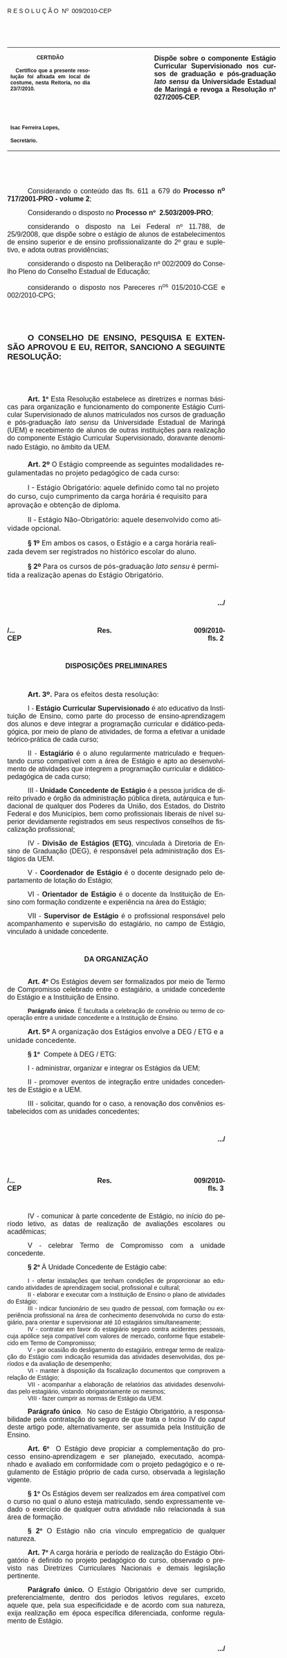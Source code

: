 <body lang=PT-BR link=blue vlink=purple style='tab-interval:35.4pt'>

<div class=Section1>

<p class=MsoTitle><span style='font-family:Arial;mso-bidi-font-family:"Times New Roman";
mso-no-proof:yes'><o:p>&nbsp;</o:p></span></p>

<p class=MsoTitle><span style='font-family:Arial;mso-bidi-font-family:"Times New Roman";
mso-no-proof:yes'>R E S O L U Ç Ã O<span style='mso-spacerun:yes'> 
</span>Nº<span style='mso-spacerun:yes'>  </span>009/2010-CEP<o:p></o:p></span></p>

<p class=BodyText21><span style='mso-bidi-font-size:12.0pt;font-family:Arial;
mso-bidi-font-family:"Times New Roman";mso-no-proof:yes'><o:p>&nbsp;</o:p></span></p>

<p class=BodyText21><span style='mso-bidi-font-size:12.0pt;font-family:Arial;
mso-bidi-font-family:"Times New Roman";mso-no-proof:yes'><o:p>&nbsp;</o:p></span></p>

<table class=MsoNormalTable border=0 cellspacing=0 cellpadding=0 width=631
 style='width:473.2pt;border-collapse:collapse;mso-padding-alt:0cm 5.4pt 0cm 5.4pt'>
 <tr style='mso-yfti-irow:0;mso-yfti-firstrow:yes;mso-yfti-lastrow:yes'>
  <td width=196 valign=top style='width:147.15pt;padding:0cm 5.4pt 0cm 5.4pt'>
  <p class=MsoNormal align=center style='text-align:center'><b
  style='mso-bidi-font-weight:normal'><span style='font-size:9.0pt;mso-bidi-font-size:
  10.0pt;font-family:Arial;mso-bidi-font-family:"Times New Roman";mso-no-proof:
  yes'>CERTIDÃO<o:p></o:p></span></b></p>
  <p class=MsoNormal style='text-align:justify'><b style='mso-bidi-font-weight:
  normal'><span style='font-size:9.0pt;mso-bidi-font-size:10.0pt;font-family:
  Arial;mso-bidi-font-family:"Times New Roman";mso-no-proof:yes'><span
  style='mso-spacerun:yes'>   </span>Certifico que a presente resolução foi
  afixada em local de costume, nesta Reitoria, no dia 23/7/2010.<o:p></o:p></span></b></p>
  <p class=MsoNormal><b style='mso-bidi-font-weight:normal'><span
  style='font-size:9.0pt;mso-bidi-font-size:10.0pt;font-family:Arial;
  mso-bidi-font-family:"Times New Roman";mso-no-proof:yes'><o:p>&nbsp;</o:p></span></b></p>
  <p class=MsoNormal><b style='mso-bidi-font-weight:normal'><span
  style='font-size:9.0pt;mso-bidi-font-size:10.0pt;font-family:Arial;
  mso-bidi-font-family:"Times New Roman";mso-no-proof:yes'><o:p>&nbsp;</o:p></span></b></p>
  <p class=MsoNormal><b style='mso-bidi-font-weight:normal'><span
  style='font-size:9.0pt;mso-bidi-font-size:10.0pt;font-family:Arial;
  mso-bidi-font-family:"Times New Roman";mso-no-proof:yes'>Isac Ferreira Lopes,<o:p></o:p></span></b></p>
  <p class=MsoNormal><b style='mso-bidi-font-weight:normal'><span
  style='font-size:9.0pt;mso-bidi-font-size:10.0pt;font-family:Arial;
  mso-bidi-font-family:"Times New Roman";mso-no-proof:yes'>Secretário.<o:p></o:p></span></b></p>
  </td>
  <td width=131 valign=top style='width:98.25pt;padding:0cm 5.4pt 0cm 5.4pt'>
  <p class=MsoNormal style='margin-right:-5.4pt'><b style='mso-bidi-font-weight:
  normal'><span style='font-size:11.0pt;mso-bidi-font-size:10.0pt;font-family:
  Arial;mso-bidi-font-family:"Times New Roman";mso-no-proof:yes'><o:p>&nbsp;</o:p></span></b></p>
  </td>
  <td width=304 valign=top style='width:227.8pt;padding:0cm 5.4pt 0cm 5.4pt'>
  <p class=MsoNormal style='margin-right:1.7pt;text-align:justify'><b
  style='mso-bidi-font-weight:normal'><span style='font-size:12.0pt;font-family:
  Arial;letter-spacing:-.1pt;mso-no-proof:yes'>Dispõe sobre o componente Estágio
  Curricular Supervisionado nos cursos de graduação e pós-graduação <i
  style='mso-bidi-font-style:normal'>lato sensu</i> da Universidade Estadual de
  Maringá e revoga a Resolução nº 027/2005-CEP.</span></b><b style='mso-bidi-font-weight:
  normal'><span style='font-size:12.0pt;font-family:Arial;mso-bidi-font-family:
  "Times New Roman";mso-no-proof:yes'><o:p></o:p></span></b></p>
  </td>
 </tr>
</table>

<p class=MsoNormal style='margin-bottom:4.0pt;text-align:justify;text-indent:
35.45pt;mso-layout-grid-align:none;text-autospace:none'><span style='font-size:
12.0pt;font-family:Arial;mso-no-proof:yes'><o:p>&nbsp;</o:p></span></p>

<p class=MsoNormal style='margin-bottom:4.0pt;text-align:justify;text-indent:
35.45pt;mso-layout-grid-align:none;text-autospace:none'><span style='font-size:
12.0pt;font-family:Arial;mso-no-proof:yes'><o:p>&nbsp;</o:p></span></p>

<p class=MsoNormal style='margin-bottom:4.0pt;text-align:justify;text-indent:
35.45pt;mso-layout-grid-align:none;text-autospace:none'><span style='font-size:
12.0pt;font-family:Arial;mso-no-proof:yes'>Considerando o conteúdo das fls. <st1:metricconverter
ProductID="611 a" w:st="on">611 a</st1:metricconverter> 679 do <b
style='mso-bidi-font-weight:normal'>Processo n<sup>o</sup> 717/2001-PRO -
volume 2</b>;<o:p></o:p></span></p>

<p class=MsoNormal style='margin-bottom:4.0pt;text-align:justify;text-indent:
35.45pt;mso-layout-grid-align:none;text-autospace:none'><span style='font-size:
12.0pt;font-family:Arial;mso-no-proof:yes'>Considerando o disposto no<b
style='mso-bidi-font-weight:normal'> Processo nº</b> <b style='mso-bidi-font-weight:
normal'><span style='mso-spacerun:yes'> </span>2.503/2009-PRO</b>;<o:p></o:p></span></p>

<p class=MsoNormal style='margin-bottom:4.0pt;text-align:justify;text-indent:
35.45pt'><span style='font-size:12.0pt;font-family:Arial;mso-no-proof:yes'>considerando
o disposto na Lei Federal nº 11.788, de 25/9/2008, que d<span style='layout-grid-mode:
line'>ispõe sobre o estágio de alunos de estabelecimentos de ensino superior e
de ensino profissionalizante do 2º grau e supletivo, e adota outras
providências;<o:p></o:p></span></span></p>

<p class=MsoNormal style='margin-bottom:4.0pt;text-align:justify;text-indent:
35.45pt;mso-layout-grid-align:none;text-autospace:none'><span style='font-size:
12.0pt;font-family:Arial;layout-grid-mode:line;mso-no-proof:yes'>considerando o
disposto na Deliberação nº 002/2009 do Conselho Pleno do Conselho Estadual de
Educação;</span><span style='font-size:12.0pt;font-family:Arial;mso-no-proof:
yes'><o:p></o:p></span></p>

<p class=MsoNormal style='margin-bottom:4.0pt;text-align:justify;text-indent:
35.45pt;mso-layout-grid-align:none;text-autospace:none'><span style='font-size:
12.0pt;font-family:Arial;mso-no-proof:yes'>considerando o disposto nos Pareceres
n<sup>os</sup> 015/2010-CGE e 002/2010-CPG;<o:p></o:p></span></p>

<p class=MsoNormal style='text-align:justify;text-indent:35.45pt;mso-layout-grid-align:
none;text-autospace:none'><span style='font-size:12.0pt;font-family:Arial;
mso-no-proof:yes'><o:p>&nbsp;</o:p></span></p>

<p class=MsoNormal style='text-align:justify;text-indent:35.45pt'><span
style='font-size:12.0pt;font-family:Arial;mso-no-proof:yes'><o:p>&nbsp;</o:p></span></p>

<p class=MsoNormal style='text-align:justify;text-indent:35.45pt'><b
style='mso-bidi-font-weight:normal'><span style='font-size:14.0pt;font-family:
Arial;mso-no-proof:yes'>O CONSELHO DE ENSINO, PESQUISA E EXTENSÃO APROVOU E EU,
REITOR, SANCIONO A SEGUINTE RESOLUÇÃO:<o:p></o:p></span></b></p>

<p class=MsoNormal style='text-align:justify;text-indent:35.45pt'><span
style='font-size:12.0pt;font-family:Arial;mso-no-proof:yes'><o:p>&nbsp;</o:p></span></p>

<p class=MsoNormal style='text-align:justify;text-indent:35.45pt'><span
style='font-size:12.0pt;font-family:Arial;mso-no-proof:yes'><o:p>&nbsp;</o:p></span></p>

<p class=MsoNormal style='margin-bottom:6.0pt;text-align:justify;text-indent:
35.45pt'><b><span style='font-size:12.0pt;font-family:Arial;mso-no-proof:yes'>Art.
1º</span></b><span style='font-size:12.0pt;font-family:Arial;mso-no-proof:yes'>
Esta Resolução estabelece as diretrizes e normas básicas para organização e
funcionamento do componente Estágio Curricular Supervisionado de alunos
matriculados nos cursos de graduação e pós-graduação <i style='mso-bidi-font-style:
normal'>lato sensu</i> da Universidade Estadual de Maringá (UEM) e recebimento
de alunos de outras instituições para realização do componente Estágio Curricular
Supervisionado, doravante denominado Estágio, no âmbito da UEM.<b
style='mso-bidi-font-weight:normal'><o:p></o:p></b></span></p>

<p class=MsoBodyText style='text-indent:35.45pt'><b><span style='font-size:
12.0pt;mso-no-proof:yes'>Art. 2º</span></b><span style='font-size:12.0pt;
mso-no-proof:yes'> O Estágio compreende as seguintes modalidades regulamentadas
no projeto pedagógico de cada curso:<o:p></o:p></span></p>

<p class=MsoBodyText style='text-indent:35.45pt'><span style='font-size:12.0pt;
mso-no-proof:yes'>I - Estágio Obrigatório: aquele definido como tal no projeto
do curso, cujo cumprimento da carga horária é requisito para aprovação e
obtenção de diploma.<o:p></o:p></span></p>

<p class=MsoBodyText style='text-indent:35.45pt'><span style='font-size:12.0pt;
mso-no-proof:yes'>II -<b style='mso-bidi-font-weight:normal'> </b>Estágio
Não-Obrigatório: aquele desenvolvido como atividade opcional.<o:p></o:p></span></p>

<p class=MsoBodyText style='text-indent:35.45pt'><b style='mso-bidi-font-weight:
normal'><span style='font-size:12.0pt;mso-no-proof:yes'>§ 1º</span></b><span
style='font-size:12.0pt;mso-no-proof:yes'> Em ambos os casos, o Estágio e a
carga horária realizada devem ser registrados no histórico escolar do aluno.<o:p></o:p></span></p>

<p class=MsoBodyText style='text-indent:35.45pt'><b style='mso-bidi-font-weight:
normal'><span style='font-size:12.0pt;mso-no-proof:yes'>§ 2º</span></b><span
style='font-size:12.0pt;mso-no-proof:yes'> Para os cursos de pós-graduação <i
style='mso-bidi-font-style:normal'>lato sensu</i> é permitida a realização
apenas do Estágio Obrigatório.<o:p></o:p></span></p>

<p class=MsoNormal align=right style='margin-bottom:3.0pt;text-align:right;
text-indent:35.45pt'><b style='mso-bidi-font-weight:normal'><span
style='font-size:12.0pt;font-family:Arial;mso-no-proof:yes'><o:p>&nbsp;</o:p></span></b></p>

<p class=MsoNormal align=right style='margin-bottom:3.0pt;text-align:right;
text-indent:35.45pt'><b style='mso-bidi-font-weight:normal'><span
style='font-size:12.0pt;font-family:Arial;mso-no-proof:yes'>.../<o:p></o:p></span></b></p>

<p class=MsoNormal align=right style='margin-bottom:3.0pt;text-align:right;
text-indent:35.45pt'><b style='mso-bidi-font-weight:normal'><span
style='font-size:12.0pt;font-family:Arial;mso-no-proof:yes'><o:p>&nbsp;</o:p></span></b></p>

<p class=MsoNormal style='margin-bottom:3.0pt;text-align:justify'><b
style='mso-bidi-font-weight:normal'><span style='font-size:12.0pt;font-family:
Arial;mso-no-proof:yes'>/... Res. 009/2010-CEP<span style='mso-tab-count:8'>                                                                                        </span><span
style='mso-spacerun:yes'>         </span>fls. 2<o:p></o:p></span></b></p>

<p class=MsoNormal align=right style='margin-bottom:3.0pt;text-align:right;
text-indent:35.45pt'><b style='mso-bidi-font-weight:normal'><span
style='font-size:12.0pt;font-family:Arial;mso-no-proof:yes'><o:p>&nbsp;</o:p></span></b></p>

<p class=MsoNormal align=center style='margin-bottom:3.0pt;text-align:center'><b
style='mso-bidi-font-weight:normal'><span style='font-size:12.0pt;font-family:
Arial;mso-no-proof:yes'>DISPOSIÇÕES PRELIMINARES<o:p></o:p></span></b></p>

<p class=MsoNormal align=center style='margin-bottom:3.0pt;text-align:center;
text-indent:35.45pt'><b style='mso-bidi-font-weight:normal'><span
style='font-size:12.0pt;font-family:Arial;mso-no-proof:yes'><o:p>&nbsp;</o:p></span></b></p>

<p class=MsoBodyText style='margin-bottom:3.0pt;text-indent:35.45pt'><b
style='mso-bidi-font-weight:normal'><span style='font-size:12.0pt;mso-no-proof:
yes'>Art. 3º.</span></b><span style='font-size:12.0pt;mso-no-proof:yes'> Para
os efeitos desta resolução:<o:p></o:p></span></p>

<p class=MsoNormal style='text-align:justify;text-indent:35.45pt'><span
style='font-size:12.0pt;font-family:Arial;mso-no-proof:yes'>I<b
style='mso-bidi-font-weight:normal'> </b>-<b style='mso-bidi-font-weight:normal'>
<span style='mso-bidi-font-weight:bold'>Estágio Curricular Supervisionado</span>
</b>é ato educativo da Instituição de Ensino, como parte do processo de
ensino-aprendizagem dos alunos e deve integrar a programação curricular e didático-pedagógica,
por meio de plano de atividades, de forma a efetivar a unidade teórico-prática
de cada curso;<b style='mso-bidi-font-weight:normal'><o:p></o:p></b></span></p>

<p class=MsoNormal style='text-align:justify;text-indent:35.45pt'><span
style='font-size:12.0pt;font-family:Arial;mso-bidi-font-weight:bold;mso-no-proof:
yes'>II - <b>Estagiário</b> é </span><span style='font-size:12.0pt;font-family:
Arial;mso-no-proof:yes'>o aluno regularmente matriculado e frequentando curso
compatível com a área de Estágio e apto ao desenvolvimento de atividades que
integrem a programação curricular e didático-pedagógica de cada curso;<b
style='mso-bidi-font-weight:normal'><o:p></o:p></b></span></p>

<p class=MsoNormal style='text-align:justify;text-indent:35.45pt'><span
style='font-size:12.0pt;font-family:Arial;mso-no-proof:yes'>III - <b
style='mso-bidi-font-weight:normal'>Unidade Concedente</b> <b>de Estágio </b>é
a pessoa jurídica de direito privado e órgão da administração pública direta,
autárquica e fundacional de qualquer dos Poderes da União, dos Estados, do
Distrito Federal e dos Municípios, bem como profissionais liberais de nível
superior devidamente registrados em seus respectivos conselhos de fiscalização
profissional;<o:p></o:p></span></p>

<p class=MsoNormal style='text-align:justify;text-indent:35.45pt'><span
style='font-size:12.0pt;font-family:Arial;mso-bidi-font-weight:bold;mso-no-proof:
yes'>IV - <b>Divisão de </b></span><b style='mso-bidi-font-weight:normal'><span
style='font-size:12.0pt;font-family:Arial;mso-no-proof:yes'>Estágios (ETG)</span></b><span
style='font-size:12.0pt;font-family:Arial;mso-no-proof:yes'>,<b
style='mso-bidi-font-weight:normal'> </b>vinculada à<b style='mso-bidi-font-weight:
normal'> </b>Diretoria de Ensino de Graduação (DEG), é responsável pela
administração dos Estágios da UEM. <o:p></o:p></span></p>

<p class=MsoNormal style='text-align:justify;text-indent:35.45pt'><span
style='font-size:12.0pt;font-family:Arial;mso-no-proof:yes'>V - <b
style='mso-bidi-font-weight:normal'>Coordenador de Estágio</b> é o docente
designado pelo departamento de lotação do Estágio;<o:p></o:p></span></p>

<p class=MsoNormal style='text-align:justify;text-indent:35.45pt'><span
style='font-size:12.0pt;font-family:Arial;mso-no-proof:yes'>VI - <b
style='mso-bidi-font-weight:normal'>Orientador de Estágio</b> é o docente da Instituição
de Ensino com formação condizente e experiência na área do Estágio; <o:p></o:p></span></p>

<p class=MsoNormal style='text-align:justify;text-indent:35.45pt;tab-stops:
list 36.0pt'><span style='font-size:12.0pt;font-family:Arial;mso-bidi-font-weight:
bold;mso-no-proof:yes'>VII - </span><b style='mso-bidi-font-weight:normal'><span
style='font-size:12.0pt;font-family:Arial;mso-no-proof:yes'>Supervisor de
Estágio</span></b><span style='font-size:12.0pt;font-family:Arial;mso-no-proof:
yes'> é o profissional responsável pelo acompanhamento e supervisão do
estagiário, no campo de Estágio, vinculado à unidade concedente.<o:p></o:p></span></p>

<p class=MsoNormal style='margin-bottom:3.0pt;text-align:justify;text-indent:
35.45pt'><span style='font-size:12.0pt;font-family:Arial;mso-no-proof:yes'><o:p>&nbsp;</o:p></span></p>

<p class=MsoNormal align=center style='margin-bottom:3.0pt;text-align:center'><b
style='mso-bidi-font-weight:normal'><span style='font-size:12.0pt;font-family:
Arial;mso-no-proof:yes'>DA ORGANIZAÇÃO<o:p></o:p></span></b></p>

<p class=texto1 style='margin-top:0cm;margin-right:0cm;margin-bottom:3.0pt;
margin-left:0cm;text-align:justify;text-indent:35.45pt'><span style='font-family:
Arial;mso-no-proof:yes'>&nbsp;<o:p></o:p></span></p>

<p class=MsoNormal style='text-align:justify;text-indent:35.45pt'><b
style='mso-bidi-font-weight:normal'><span style='font-size:12.0pt;font-family:
Arial;mso-no-proof:yes'>Art. 4º</span></b><span style='font-size:12.0pt;
font-family:Arial;mso-no-proof:yes'> Os Estágios devem ser formalizados por meio
de Termo de Compromisso celebrado entre o estagiário, a unidade concedente do Estágio
e a Instituição de Ensino.<o:p></o:p></span></p>

<p class=texto1 style='margin-top:0cm;margin-right:0cm;margin-bottom:6.0pt;
margin-left:0cm;text-align:justify;text-indent:35.45pt'><b style='mso-bidi-font-weight:
normal'><span style='font-family:Arial;mso-no-proof:yes'>Parágrafo único</span></b><span
style='font-family:Arial;mso-no-proof:yes'>. É facultada a celebração de
convênio ou termo de cooperação entre a unidade concedente e a Instituição de
Ensino.<o:p></o:p></span></p>

<p class=MsoBodyText style='text-indent:35.45pt'><b><span style='font-size:
12.0pt;mso-no-proof:yes'>Art. 5º</span></b><span style='font-size:12.0pt;
mso-no-proof:yes'> A organização dos Estágios envolve a DEG / ETG e a unidade
concedente.<o:p></o:p></span></p>

<p class=MsoNormal style='text-align:justify;text-indent:35.45pt'><b><span
style='font-size:12.0pt;font-family:Arial;mso-no-proof:yes'>§ 1º</span></b><span
style='font-size:12.0pt;font-family:Arial;mso-no-proof:yes'><span
style='mso-spacerun:yes'>  </span>Compete à DEG / ETG:<o:p></o:p></span></p>

<p class=MsoNormal style='text-align:justify;text-indent:35.45pt'><span
style='font-size:12.0pt;font-family:Arial;mso-no-proof:yes'>I - administrar,
organizar e integrar os Estágios da UEM;<o:p></o:p></span></p>

<p class=MsoNormal style='text-align:justify;text-indent:35.45pt'><span
style='font-size:12.0pt;font-family:Arial;mso-no-proof:yes'>II - promover
eventos de integração entre unidades concedentes de Estágio e a UEM.<o:p></o:p></span></p>

<p class=MsoNormal style='text-align:justify;text-indent:35.45pt'><span
style='font-size:12.0pt;font-family:Arial;mso-no-proof:yes'>III - solicitar,
quando for o caso, a renovação dos convênios estabelecidos com as unidades
concedentes;<o:p></o:p></span></p>

<p class=MsoNormal align=right style='margin-bottom:3.0pt;text-align:right;
text-indent:35.45pt'><b style='mso-bidi-font-weight:normal'><span
style='font-size:12.0pt;font-family:Arial;mso-no-proof:yes'><o:p>&nbsp;</o:p></span></b></p>

<p class=MsoNormal align=right style='margin-bottom:3.0pt;text-align:right;
text-indent:35.45pt'><b style='mso-bidi-font-weight:normal'><span
style='font-size:12.0pt;font-family:Arial;mso-no-proof:yes'>.../<o:p></o:p></span></b></p>

<p class=MsoNormal align=right style='margin-bottom:3.0pt;text-align:right;
text-indent:35.45pt'><b style='mso-bidi-font-weight:normal'><span
style='font-size:12.0pt;font-family:Arial;mso-no-proof:yes'><o:p>&nbsp;</o:p></span></b></p>

<p class=MsoNormal align=right style='margin-bottom:3.0pt;text-align:right;
text-indent:35.45pt'><b style='mso-bidi-font-weight:normal'><span
style='font-size:12.0pt;font-family:Arial;mso-no-proof:yes'><o:p>&nbsp;</o:p></span></b></p>

<p class=MsoNormal style='margin-bottom:3.0pt;text-align:justify'><b
style='mso-bidi-font-weight:normal'><span style='font-size:12.0pt;font-family:
Arial;mso-no-proof:yes'>/... Res. 009/2010-CEP<span style='mso-tab-count:8'>                                                                                        </span><span
style='mso-spacerun:yes'>         </span>fls. 3<o:p></o:p></span></b></p>

<p class=MsoNormal align=right style='margin-bottom:3.0pt;text-align:right;
text-indent:35.45pt'><b style='mso-bidi-font-weight:normal'><span
style='font-size:12.0pt;font-family:Arial;mso-no-proof:yes'><o:p>&nbsp;</o:p></span></b></p>

<p class=MsoNormal style='text-align:justify;text-indent:35.45pt'><span
style='font-size:12.0pt;font-family:Arial;mso-no-proof:yes'>IV - comunicar à
parte concedente de Estágio, no início do período letivo, as datas de
realização de avaliações escolares ou acadêmicas;<o:p></o:p></span></p>

<p class=MsoNormal style='text-align:justify;text-indent:35.45pt'><span
style='font-size:12.0pt;font-family:Arial;mso-no-proof:yes'>V - celebrar Termo
de Compromisso com a unidade concedente.<o:p></o:p></span></p>

<p class=MsoNormal style='text-align:justify;text-indent:35.45pt'><b><span
style='font-size:12.0pt;font-family:Arial;mso-no-proof:yes'>§ 2º</span></b><span
style='font-size:12.0pt;font-family:Arial;mso-no-proof:yes'> À Unidade Concedente
de Estágio cabe:<o:p></o:p></span></p>

<p class=texto1 style='margin:0cm;margin-bottom:.0001pt;text-align:justify;
text-indent:35.45pt'><span style='font-family:Arial;mso-no-proof:yes'>I -
ofertar instalações que tenham condições de proporcionar ao educando atividades
de aprendizagem social, profissional e cultural;<o:p></o:p></span></p>

<p class=texto1 style='margin:0cm;margin-bottom:.0001pt;text-align:justify;
text-indent:35.45pt'><span style='font-family:Arial;mso-no-proof:yes'>II - elaborar
e executar com a Instituição de Ensino o plano de atividades do Estágio;<o:p></o:p></span></p>

<p class=texto1 style='margin:0cm;margin-bottom:.0001pt;text-align:justify;
text-indent:35.45pt'><span style='font-family:Arial;mso-no-proof:yes'>III -
indicar funcionário de seu quadro de pessoal, com formação ou experiência
profissional na área de conhecimento desenvolvida no curso do estagiário, para
orientar e supervisionar até 10 estagiários simultaneamente;<o:p></o:p></span></p>

<p class=texto1 style='margin:0cm;margin-bottom:.0001pt;text-align:justify;
text-indent:35.45pt'><span style='font-family:Arial;mso-no-proof:yes'>IV -
contratar em favor do estagiário seguro contra acidentes pessoais, cuja apólice
seja compatível com valores de mercado, conforme fique estabelecido em Termo de
Compromisso;<o:p></o:p></span></p>

<p class=texto1 style='margin:0cm;margin-bottom:.0001pt;text-align:justify;
text-indent:35.45pt'><span style='font-family:Arial;mso-no-proof:yes'>V - por
ocasião do desligamento do estagiário, entregar termo de realização do Estágio
com indicação resumida das atividades desenvolvidas, dos períodos e da
avaliação de desempenho;<o:p></o:p></span></p>

<p class=texto1 style='margin:0cm;margin-bottom:.0001pt;text-align:justify;
text-indent:35.45pt'><span style='font-family:Arial;mso-no-proof:yes'>VI -
manter à disposição da fiscalização documentos que comprovem a relação de Estágio;<o:p></o:p></span></p>

<p class=texto1 style='margin:0cm;margin-bottom:.0001pt;text-align:justify;
text-indent:35.45pt'><span style='font-family:Arial;mso-no-proof:yes'>VII -
acompanhar a elaboração de relatórios das atividades desenvolvidas pelo
estagiário, vistando obrigatoriamente os mesmos;<o:p></o:p></span></p>

<p class=texto1 style='margin:0cm;margin-bottom:.0001pt;text-align:justify;
text-indent:35.45pt'><span style='font-family:Arial;mso-no-proof:yes'>VIII -
fazer cumprir as normas de Estágio da UEM.<o:p></o:p></span></p>

<p class=MsoNormal style='margin-bottom:6.0pt;text-align:justify;text-indent:
35.45pt'><b style='mso-bidi-font-weight:normal'><span style='font-size:12.0pt;
font-family:Arial;mso-no-proof:yes'>Parágrafo único</span></b><i><span
style='font-size:12.0pt;font-family:Arial;mso-no-proof:yes'>.</span></i><span
style='font-size:12.0pt;font-family:Arial;mso-no-proof:yes'>&nbsp; No caso de Estágio
Obrigatório, a responsabilidade pela contratação do seguro de que trata o Inciso
IV do <i style='mso-bidi-font-style:normal'>caput<span style='mso-bidi-font-style:
italic'> </span></i>deste artigo pode, alternativamente, ser assumida pela Instituição
de Ensino.<o:p></o:p></span></p>

<p class=MsoNormal style='text-align:justify;text-indent:35.45pt'><b><span
style='font-size:12.0pt;font-family:Arial;mso-no-proof:yes'>Art. 6º</span></b><span
style='font-size:12.0pt;font-family:Arial;mso-no-proof:yes'>&nbsp;&nbsp;O Estágio
deve propiciar a complementação do processo ensino-aprendizagem e ser
planejado, executado, acompanhado e avaliado em conformidade com o projeto
pedagógico e o regulamento de Estágio próprio de cada curso, observada a
legislação vigente.<o:p></o:p></span></p>

<p class=MsoNormal style='text-align:justify;text-indent:35.45pt'><b><span
style='font-size:12.0pt;font-family:Arial;mso-no-proof:yes'>§ 1º</span></b><span
style='font-size:12.0pt;font-family:Arial;mso-no-proof:yes'> Os Estágios devem
ser realizados em área compatível com o curso no qual o aluno esteja
matriculado, sendo expressamente vedado o exercício de qualquer outra atividade
não relacionada à sua área de formação.<o:p></o:p></span></p>

<p class=MsoNormal style='margin-bottom:6.0pt;text-align:justify;text-indent:
35.45pt'><b><span style='font-size:12.0pt;font-family:Arial;mso-no-proof:yes'>§
2º</span></b><span style='font-size:12.0pt;font-family:Arial;mso-no-proof:yes'>
O Estágio não cria vínculo empregatício de qualquer natureza.<b
style='mso-bidi-font-weight:normal'><span style='text-transform:uppercase'><o:p></o:p></span></b></span></p>

<p class=MsoNormal style='text-align:justify;text-indent:35.45pt'><b><span
style='font-size:12.0pt;font-family:Arial;mso-no-proof:yes'>Art. 7º</span></b><span
style='font-size:12.0pt;font-family:Arial;mso-no-proof:yes'> A carga horária e
período de realização do Estágio Obrigatório é definido no projeto pedagógico
do curso, observado o previsto nas Diretrizes Curriculares Nacionais e demais
legislação pertinente. <o:p></o:p></span></p>

<p class=MsoNormal style='margin-bottom:3.0pt;text-align:justify;text-indent:
35.45pt'><b style='mso-bidi-font-weight:normal'><span style='font-size:12.0pt;
font-family:Arial;mso-no-proof:yes'>Parágrafo único.</span></b><span
style='font-size:12.0pt;font-family:Arial;mso-no-proof:yes'> O Estágio
Obrigatório deve ser cumprido, preferencialmente, dentro dos períodos letivos
regulares, exceto aquele que, pela sua especificidade e de acordo com sua
natureza, exija realização em época específica diferenciada, conforme
regulamento de Estágio.<o:p></o:p></span></p>

<p class=MsoNormal align=right style='margin-bottom:3.0pt;text-align:right;
text-indent:35.45pt'><b style='mso-bidi-font-weight:normal'><span
style='font-size:12.0pt;font-family:Arial;mso-no-proof:yes'><o:p>&nbsp;</o:p></span></b></p>

<p class=MsoNormal align=right style='margin-bottom:3.0pt;text-align:right;
text-indent:35.45pt'><b style='mso-bidi-font-weight:normal'><span
style='font-size:12.0pt;font-family:Arial;mso-no-proof:yes'>.../<o:p></o:p></span></b></p>

<p class=MsoNormal align=right style='margin-bottom:3.0pt;text-align:right;
text-indent:35.45pt'><b style='mso-bidi-font-weight:normal'><span
style='font-size:12.0pt;font-family:Arial;mso-no-proof:yes'><o:p>&nbsp;</o:p></span></b></p>

<p class=MsoNormal align=right style='margin-bottom:3.0pt;text-align:right;
text-indent:35.45pt'><b style='mso-bidi-font-weight:normal'><span
style='font-size:12.0pt;font-family:Arial;mso-no-proof:yes'><o:p>&nbsp;</o:p></span></b></p>

<p class=MsoNormal align=right style='margin-bottom:3.0pt;text-align:right;
text-indent:35.45pt'><b style='mso-bidi-font-weight:normal'><span
style='font-size:12.0pt;font-family:Arial;mso-no-proof:yes'><o:p>&nbsp;</o:p></span></b></p>

<p class=MsoNormal style='margin-bottom:3.0pt;text-align:justify'><b
style='mso-bidi-font-weight:normal'><span style='font-size:12.0pt;font-family:
Arial;mso-no-proof:yes'>/... Res. 009/2010-CEP<span style='mso-tab-count:8'>                                                                                        </span><span
style='mso-spacerun:yes'>         </span>fls. 4<o:p></o:p></span></b></p>

<p class=MsoNormal align=right style='margin-bottom:3.0pt;text-align:right;
text-indent:35.45pt'><b style='mso-bidi-font-weight:normal'><span
style='font-size:12.0pt;font-family:Arial;mso-no-proof:yes'><o:p>&nbsp;</o:p></span></b></p>

<p class=MsoNormal style='text-align:justify;text-indent:35.45pt'><b
style='mso-bidi-font-weight:normal'><span style='font-size:12.0pt;font-family:
Arial;mso-no-proof:yes'>Art. 8º</span></b><span style='font-size:12.0pt;
font-family:Arial;mso-no-proof:yes'> O aluno pode propor um plano de Estágio
Não-Obrigatório de acordo com o Projeto Político Pedagógico de cada curso. <o:p></o:p></span></p>

<h3 style='text-indent:35.45pt'><b style='mso-bidi-font-weight:normal'><span
style='font-size:12.0pt;mso-no-proof:yes;text-decoration:none;text-underline:
none'>§ 1º</span></b><span style='font-size:12.0pt;mso-no-proof:yes;text-decoration:
none;text-underline:none'> Somente pode realizar Estágio Não-Obrigatório aluno
regularmente matriculado e frequentando efetivamente um curso de
graduação.<span style='mso-spacerun:yes'>  </span><o:p></o:p></span></h3>

<h3 style='text-indent:35.45pt'><b style='mso-bidi-font-weight:normal'><span
style='font-size:12.0pt;mso-no-proof:yes;text-decoration:none;text-underline:
none'>§ 2º</span></b><span style='font-size:12.0pt;mso-bidi-font-weight:bold;
mso-no-proof:yes;text-decoration:none;text-underline:none'> A jornada de
atividade <st1:PersonName ProductID="em Est&#65505;gio N&#65507;o-Obrigat&#65523;rio"
w:st="on">em Estágio Não-Obrigatório</st1:PersonName> é definida de comum
acordo entre a Instituição de Ensino, a Unidade Concedente e o aluno
estagiário, devendo constar do Termo de Compromisso, ser compatível com as
atividades escolares e não ultrapassar:<o:p></o:p></span></h3>

<h3 style='text-indent:35.45pt'><span style='font-size:12.0pt;mso-bidi-font-weight:
bold;mso-no-proof:yes;text-decoration:none;text-underline:none'>I - seis horas
diárias e trinta horas semanais;<o:p></o:p></span></h3>

<p class=MsoNormal style='margin-bottom:6.0pt;text-align:justify;text-indent:
35.45pt'><span style='font-size:12.0pt;font-family:Arial;mso-no-proof:yes'>II -
o Estágio relativo a cursos que alternam teoria e prática, nos períodos em que
não estão programadas aulas presenciais, pode ter jornada de até 40 horas
semanais, desde que previsto no projeto pedagógico do curso.<o:p></o:p></span></p>

<p class=MsoNormal style='margin-bottom:6.0pt;text-align:justify;text-indent:
35.45pt'><b><span style='font-size:12.0pt;font-family:Arial;mso-no-proof:yes'>Art.
9º</span></b><span style='font-size:12.0pt;font-family:Arial;mso-no-proof:yes'>
Em nenhuma hipótese pode ser cobrada do aluno qualquer taxa adicional referente
às providências administrativas para a obtenção e realização do estágio.<b
style='mso-bidi-font-weight:normal'><o:p></o:p></b></span></p>

<p class=MsoNormal style='margin-bottom:6.0pt;text-align:justify;text-indent:
35.45pt'><b><span style='font-size:12.0pt;font-family:Arial;mso-no-proof:yes'>Art.
10. </span></b><span style='font-size:12.0pt;font-family:Arial;mso-no-proof:
yes'>O estagiário pode receber bolsa, ou outra forma de contraprestação que
venha a ser acordada, sendo compulsória sua concessão, bem como a do
auxílio-transporte, na hipótese de Estágio Não-Obrigatório. <o:p></o:p></span></p>

<p class=MsoBodyText style='text-indent:35.45pt'><b><span style='font-size:
12.0pt;mso-no-proof:yes'>Art. 11.</span></b><span style='font-size:12.0pt;
mso-no-proof:yes'> O Estágio, proporcionado aos alunos com necessidades
educacionais especiais, deve ser realizado em contexto semelhante àquele que
atende aos demais alunos, levando-se em conta os seguintes requisitos:<o:p></o:p></span></p>

<p class=MsoNormal style='text-align:justify;text-indent:35.45pt'><span
style='font-size:12.0pt;font-family:Arial;mso-no-proof:yes'>I - compatibilização
das habilidades da pessoa com necessidades educativas especiais às exigências
da função;<o:p></o:p></span></p>

<p class=MsoNormal style='margin-bottom:6.0pt;text-align:justify;text-indent:
35.45pt'><span style='font-size:12.0pt;font-family:Arial;mso-no-proof:yes'>II -
adaptação de equipamentos, ferramentas, máquinas e locais de Estágio às
condições das pessoas com necessidades educativas especiais, fornecendo
recursos que visem a garantir a acessibilidade física e tecnológica e a
prestação de assistência que se fizer necessária durante o período de Estágio.<b
style='mso-bidi-font-weight:normal'><o:p></o:p></b></span></p>

<p class=MsoNormal style='text-align:justify;text-indent:35.45pt'><b><span
style='font-size:12.0pt;font-family:Arial;mso-no-proof:yes'>Art. 12.</span></b><span
style='font-size:12.0pt;font-family:Arial;mso-no-proof:yes'> O projeto
pedagógico e o regulamento de Estágio de cada curso devem necessariamente:<o:p></o:p></span></p>

<p class=MsoNormal style='text-align:justify;text-indent:35.45pt'><span
style='font-size:12.0pt;font-family:Arial;mso-no-proof:yes'>I - prever a
realização dos Estágios Obrigatório e Não-Obrigatório;<o:p></o:p></span></p>

<p class=MsoNormal style='text-align:justify;text-indent:35.45pt'><span
style='font-size:12.0pt;font-family:Arial;mso-no-proof:yes'>II - definir carga
horária e período de realização do Estágio Obrigatório;<o:p></o:p></span></p>

<p class=MsoNormal style='text-align:justify;text-indent:35.45pt'><span
style='font-size:12.0pt;font-family:Arial;mso-no-proof:yes'>III - prever,
quando for o caso, a realização em época específica, diferenciado dos períodos
letivos regulares, do Estágio Obrigatório;<o:p></o:p></span></p>

<p class=MsoNormal style='text-align:justify;text-indent:35.45pt'><span
style='font-size:12.0pt;font-family:Arial;mso-no-proof:yes'>IV - estabelecer
parâmetros para definição do número de coordenadores e orientadores no processo
de Estágio;<o:p></o:p></span></p>

<p class=MsoNormal style='text-align:justify;text-indent:35.45pt'><span
style='font-size:12.0pt;font-family:Arial;mso-no-proof:yes'>V - prever, quando
for o caso, a equiparação ao Estágio Obrigatório, das atividades de extensão,
de monitoria, de iniciação científica ou de prática profissional.<o:p></o:p></span></p>

<p class=MsoNormal style='text-align:justify;text-indent:35.45pt'><b
style='mso-bidi-font-weight:normal'><span style='font-size:12.0pt;font-family:
Arial;mso-no-proof:yes'>Parágrafo único. </span></b><span style='font-size:
12.0pt;font-family:Arial;mso-no-proof:yes'>Para os cursos de licenciatura, as
atividades de docência regular podem ter redução de carga horária do Estágio
até no máximo de 200 horas, conforme estabelecido pelo Conselho Nacional de
Educação.<o:p></o:p></span></p>

<p class=MsoNormal align=right style='margin-bottom:3.0pt;text-align:right;
text-indent:35.45pt'><b style='mso-bidi-font-weight:normal'><span
style='font-size:12.0pt;font-family:Arial;mso-no-proof:yes'><o:p>&nbsp;</o:p></span></b></p>

<p class=MsoNormal align=right style='margin-bottom:3.0pt;text-align:right;
text-indent:35.45pt'><b style='mso-bidi-font-weight:normal'><span
style='font-size:12.0pt;font-family:Arial;mso-no-proof:yes'>.../<o:p></o:p></span></b></p>

<p class=MsoNormal align=right style='margin-bottom:3.0pt;text-align:right;
text-indent:35.45pt'><b style='mso-bidi-font-weight:normal'><span
style='font-size:12.0pt;font-family:Arial;mso-no-proof:yes'><o:p>&nbsp;</o:p></span></b></p>

<p class=MsoNormal style='margin-bottom:3.0pt;text-align:justify'><b
style='mso-bidi-font-weight:normal'><span style='font-size:12.0pt;font-family:
Arial;mso-no-proof:yes'>/... Res. 009/2010-CEP<span style='mso-tab-count:8'>                                                                                        </span><span
style='mso-spacerun:yes'>         </span>fls. 5<o:p></o:p></span></b></p>

<p class=MsoNormal align=right style='margin-bottom:3.0pt;text-align:right;
text-indent:35.45pt'><b style='mso-bidi-font-weight:normal'><span
style='font-size:12.0pt;font-family:Arial;mso-no-proof:yes'><o:p>&nbsp;</o:p></span></b></p>

<h1 align=center style='margin-bottom:3.0pt;text-align:center'><span
style='font-size:12.0pt;mso-no-proof:yes'>DA AVALIAÇÃO DO ESTÁGIO<o:p></o:p></span></h1>

<p class=MsoNormal style='text-align:justify;text-indent:35.45pt'><span
style='font-size:12.0pt;font-family:Arial;mso-no-proof:yes'><o:p>&nbsp;</o:p></span></p>

<p class=MsoNormal style='margin-bottom:3.0pt;text-align:justify;text-indent:
35.45pt'><b style='mso-bidi-font-weight:normal'><span style='font-size:12.0pt;
font-family:Arial;mso-no-proof:yes'>Art. 13.</span></b><span style='font-size:
12.0pt;font-family:Arial;mso-no-proof:yes'> O Estágio deve ter acompanhamento
efetivo pelo professor orientador e por supervisor da Unidade Concedente por
meio de relatórios das atividades desenvolvidas, encaminhados pelo estagiário à
Instituição, em prazo não superior a seis meses, de acordo com o estabelecido
no plano de Estágio com vista obrigatória da Unidade Concedente. <o:p></o:p></span></p>

<p class=MsoNormal style='text-align:justify;text-indent:35.45pt'><span
style='font-size:12.0pt;font-family:Arial;mso-no-proof:yes'><o:p>&nbsp;</o:p></span></p>

<p class=MsoNormal align=center style='margin-bottom:3.0pt;text-align:center'><b
style='mso-bidi-font-weight:normal'><span style='font-size:12.0pt;font-family:
Arial;mso-no-proof:yes'>DAS ATRIBUIÇÕES</span></b><span style='font-size:12.0pt;
font-family:Arial;mso-no-proof:yes'><o:p></o:p></span></p>

<p class=MsoNormal style='text-align:justify;text-indent:35.45pt'><b><span
style='font-size:12.0pt;font-family:Arial;mso-no-proof:yes'><o:p>&nbsp;</o:p></span></b></p>

<p class=MsoNormal style='text-align:justify;text-indent:35.45pt'><b><span
style='font-size:12.0pt;font-family:Arial;mso-no-proof:yes'>Art. 14.</span></b><span
style='font-size:12.0pt;font-family:Arial;mso-no-proof:yes'> O Estágio envolve
o conselho acadêmico, o coordenador de Estágio, o orientador e o supervisor.<b
style='mso-bidi-font-weight:normal'><o:p></o:p></b></span></p>

<p class=MsoNormal style='text-align:justify;text-indent:35.45pt'><b><span
style='font-size:12.0pt;font-family:Arial;mso-no-proof:yes'>§ 1º</span></b><span
style='font-size:12.0pt;font-family:Arial;mso-no-proof:yes'> Compete ao conselho
acadêmico estabelecer diretrizes e definir o regulamento para os Estágios
Curriculares Obrigatório e Não-Obrigatório.<b style='mso-bidi-font-weight:normal'><o:p></o:p></b></span></p>

<p class=MsoNormal style='text-indent:35.45pt'><b><span style='font-size:12.0pt;
font-family:Arial;mso-no-proof:yes'>§ 2º</span></b><span style='font-size:12.0pt;
font-family:Arial;mso-no-proof:yes'> Ao coordenador de Estágio cabem as
seguintes atribuições:<o:p></o:p></span></p>

<p class=MsoNormal style='text-align:justify;text-indent:35.45pt'><span
style='font-size:12.0pt;font-family:Arial;mso-no-proof:yes'>I - providenciar o
cadastramento de unidades concedentes que potencialmente apresentem condições
de atender a programação curricular e didático-pedagógica da Instituição de
Ensino, mantendo coerência com o projeto pedagógico do curso;<o:p></o:p></span></p>

<p class=MsoNormal style='text-align:justify;text-indent:35.45pt'><span
style='font-size:12.0pt;font-family:Arial;mso-no-proof:yes'>II - providenciar
junto aos departamentos a designação de professores orientadores;<o:p></o:p></span></p>

<p class=MsoNormal style='text-align:justify;text-indent:35.45pt'><span
style='font-size:12.0pt;font-family:Arial;mso-no-proof:yes'>III - informar ao
professor orientador sobre os procedimentos pedagógicos e regulamentares que
devem ser adotados para a orientação do estagiário;<o:p></o:p></span></p>

<p class=MsoNormal style='text-align:justify;text-indent:35.45pt'><span
style='font-size:12.0pt;font-family:Arial;mso-no-proof:yes'>IV - encaminhar os
estagiários para os respectivos orientadores;<o:p></o:p></span></p>

<p class=MsoNormal style='text-align:justify;text-indent:35.45pt'><span
style='font-size:12.0pt;font-family:Arial;mso-no-proof:yes'>V - informar e
orientar os estagiários sobre os procedimentos pedagógicos e regulamentares que
devem ser adotados para o estágio;<o:p></o:p></span></p>

<p class=MsoNormal style='text-align:justify;text-indent:35.45pt'><span
style='font-size:12.0pt;font-family:Arial;mso-no-proof:yes'>VI - encaminhar os
estagiários à ETG para a elaboração da documentação referente ao Estágio;<o:p></o:p></span></p>

<p class=MsoNormal style='text-align:justify;text-indent:35.45pt'><span
style='font-size:12.0pt;font-family:Arial;mso-no-proof:yes'>VII - encaminhar à
Diretoria de Assuntos Acadêmicos (DAA) os editais de notas e faltas de acordo
com as informações recebidas do professor orientador;<o:p></o:p></span></p>

<p class=MsoNormal style='text-align:justify;text-indent:35.45pt'><span
style='font-size:12.0pt;font-family:Arial;mso-no-proof:yes'>VIII - manter fluxo
de informações relativas ao acompanhamento e desenvolvimento dos Estágios em
andamento, bem como assegurar a socialização de informações junto às
coordenações de curso e aos campos de Estágio;<o:p></o:p></span></p>

<p class=MsoNormal style='text-align:justify;text-indent:35.45pt'><span
style='font-size:12.0pt;font-family:Arial;mso-no-proof:yes'>IX - zelar pelo
cumprimento da legislação aplicável ao Estágio;<o:p></o:p></span></p>

<p class=MsoNormal style='text-align:justify;text-indent:35.45pt'><span
style='font-size:12.0pt;font-family:Arial;mso-no-proof:yes'>X - garantir um
processo de avaliação continuada da atividade de Estágio, envolvendo
estagiários, orientadores, professores do curso, supervisores e/ou
representantes dos campos de Estágio;<o:p></o:p></span></p>

<p class=MsoNormal style='text-align:justify;text-indent:35.45pt'><span
style='font-size:12.0pt;font-family:Arial;mso-no-proof:yes'>XI - verificar se o
perfil do supervisor de Estágio é compatível com o definido no regulamento de Estágio
de cada curso.<o:p></o:p></span></p>

<p class=MsoNormal style='text-align:justify;text-indent:35.45pt'><b><span
style='font-size:12.0pt;font-family:Arial;mso-no-proof:yes'>§ 3º</span></b><span
style='font-size:12.0pt;font-family:Arial;mso-no-proof:yes'> Ao orientador de Estágio
cabem as seguintes atribuições:<o:p></o:p></span></p>

<p class=MsoNormal align=right style='text-align:right;text-indent:35.45pt'><span
style='font-size:12.0pt;font-family:Arial;mso-no-proof:yes'>I - proceder a
visita ao local de Estágio, quando necessário, sem prévio aviso;<b
style='mso-bidi-font-weight:normal'> <o:p></o:p></b></span></p>

<p class=MsoNormal align=right style='margin-bottom:3.0pt;text-align:right;
text-indent:35.45pt'><b style='mso-bidi-font-weight:normal'><span
style='font-size:12.0pt;font-family:Arial;mso-no-proof:yes'>.../<o:p></o:p></span></b></p>

<p class=MsoNormal style='margin-bottom:3.0pt;text-align:justify'><b
style='mso-bidi-font-weight:normal'><span style='font-size:12.0pt;font-family:
Arial;mso-no-proof:yes'><o:p>&nbsp;</o:p></span></b></p>

<p class=MsoNormal style='margin-bottom:3.0pt;text-align:justify'><b
style='mso-bidi-font-weight:normal'><span style='font-size:12.0pt;font-family:
Arial;mso-no-proof:yes'><o:p>&nbsp;</o:p></span></b></p>

<p class=MsoNormal style='margin-bottom:3.0pt;text-align:justify'><b
style='mso-bidi-font-weight:normal'><span style='font-size:12.0pt;font-family:
Arial;mso-no-proof:yes'><o:p>&nbsp;</o:p></span></b></p>

<p class=MsoNormal style='margin-bottom:3.0pt;text-align:justify'><b
style='mso-bidi-font-weight:normal'><span style='font-size:12.0pt;font-family:
Arial;mso-no-proof:yes'>/... Res. 009/2010-CEP<span style='mso-tab-count:8'>                                                                                        </span><span
style='mso-spacerun:yes'>         </span>fls. 6<o:p></o:p></span></b></p>

<p class=MsoNormal style='margin-bottom:3.0pt;text-align:justify;text-indent:
35.45pt'><span style='font-size:12.0pt;font-family:Arial;mso-no-proof:yes'><o:p>&nbsp;</o:p></span></p>

<p class=MsoNormal style='text-align:justify;text-indent:35.45pt'><span
style='font-size:12.0pt;font-family:Arial;mso-no-proof:yes'>II - elaborar o
plano de atividades e de acompanhamento do Estágio em conjunto com o estagiário
e a Unidade Concedente, em consonância com o regulamento de Estágio de cada
curso;<o:p></o:p></span></p>

<p class=MsoNormal style='text-align:justify;text-indent:35.45pt'><span
style='font-size:12.0pt;font-family:Arial;mso-no-proof:yes'>III - orientar o
estagiário no desenvolvimento das atividades de Estágio;<o:p></o:p></span></p>

<p class=MsoNormal style='text-align:justify;text-indent:35.45pt'><span
style='font-size:12.0pt;font-family:Arial;mso-no-proof:yes'>IV - manter
informado o coordenador de Estágio sobre o desenvolvimento das atividades;<o:p></o:p></span></p>

<p class=MsoNormal style='text-align:justify;text-indent:35.45pt'><span
style='font-size:12.0pt;font-family:Arial;mso-no-proof:yes'>V - avaliar o
desempenho do estagiário por meio do relatório de atividades, de acordo com o
estabelecido no regulamento de Estágio de cada curso;<o:p></o:p></span></p>

<p class=MsoNormal style='text-align:justify;text-indent:35.45pt'><span
style='font-size:12.0pt;font-family:Arial;mso-no-proof:yes'>VI - verificar e
encaminhar ao coordenador de Estágio a documentação pertinente.<o:p></o:p></span></p>

<p class=MsoNormal style='text-align:justify;text-indent:35.45pt'><b><span
style='font-size:12.0pt;font-family:Arial;mso-no-proof:yes'>§ 4º</span></b><span
style='font-size:12.0pt;font-family:Arial;mso-no-proof:yes'><span
style='mso-spacerun:yes'>  </span>Ao supervisor de Estágio cabem as seguintes
atribuições:<o:p></o:p></span></p>

<p class=MsoNormal style='text-align:justify;text-indent:35.45pt'><span
style='font-size:12.0pt;font-family:Arial;mso-no-proof:yes'>I - receber o
estagiário e informá-lo sobre as normas do ambiente de Estágio;<o:p></o:p></span></p>

<p class=MsoNormal style='text-align:justify;text-indent:35.45pt'><span
style='font-size:12.0pt;font-family:Arial;mso-no-proof:yes'>II - acompanhar as
atividades desenvolvidas pelo estagiário;<o:p></o:p></span></p>

<p class=MsoNormal style='text-align:justify;text-indent:35.45pt'><span
style='font-size:12.0pt;font-family:Arial;mso-no-proof:yes'>III - avaliar o
desempenho do estagiário de acordo com o plano de atividades;<o:p></o:p></span></p>

<p class=MsoNormal style='text-align:justify;text-indent:35.45pt'><span
style='font-size:12.0pt;font-family:Arial;mso-no-proof:yes'>IV - encaminhar a
avaliação do estagiário ao orientador do Estágio;<o:p></o:p></span></p>

<p class=MsoNormal style='text-align:justify;text-indent:35.45pt'><span
style='font-size:12.0pt;font-family:Arial;mso-no-proof:yes'>V - comunicar
qualquer ocorrência de anormalidade no estágio ao orientador para as
providências cabíveis.<o:p></o:p></span></p>

<p class=MsoNormal style='text-align:justify;text-indent:35.45pt'><span
style='font-size:12.0pt;font-family:Arial;mso-no-proof:yes'><o:p>&nbsp;</o:p></span></p>

<p class=MsoNormal align=center style='margin-bottom:3.0pt;text-align:center'><b
style='mso-bidi-font-weight:normal'><span style='font-size:12.0pt;font-family:
Arial;mso-no-proof:yes'>DAS DISPOSIÇÕES GERAIS E TRANSITÓRIAS<o:p></o:p></span></b></p>

<p class=MsoNormal style='text-align:justify;text-indent:35.45pt'><b
style='mso-bidi-font-weight:normal'><span style='font-size:12.0pt;font-family:
Arial;mso-no-proof:yes'><o:p>&nbsp;</o:p></span></b></p>

<p class=MsoNormal style='margin-bottom:6.0pt;text-align:justify;text-indent:
35.45pt'><b style='mso-bidi-font-weight:normal'><span style='font-size:12.0pt;
font-family:Arial;mso-no-proof:yes'>Art. <st1:metricconverter ProductID="15. A"
w:st="on">15.<span style='font-weight:normal'> A</span></st1:metricconverter><span
style='font-weight:normal'> prorrogação dos Estágios contratados antes do
inicio da vigência desta resolução apenas pode ocorrer se ajustadas às suas
disposições.<o:p></o:p></span></span></b></p>

<p class=MsoBodyTextIndent2 style='margin-left:0cm;text-align:justify;
text-indent:35.45pt;line-height:normal'><b><span style='font-size:12.0pt;
font-family:Arial;mso-no-proof:yes'>Art. 16.</span></b><span style='font-size:
12.0pt;font-family:Arial;mso-no-proof:yes'> Os cursos de graduação da UEM devem
rever seus projetos pedagógicos e seus regulamentos de Estágio, para se
adequarem ao disposto nesta resolução, ficando os conselhos acadêmicos
responsáveis pelo encaminhamento da proposta de alteração, no prazo de 180
dias, a partir da data de sua publicação.<o:p></o:p></span></p>

<p class=MsoNormal style='margin-bottom:6.0pt;text-align:justify;text-indent:
35.45pt'><b style='mso-bidi-font-weight:normal'><span style='font-size:12.0pt;
font-family:Arial;mso-no-proof:yes'>Art. 17.</span></b><span style='font-size:
12.0pt;font-family:Arial;mso-no-proof:yes'> Os casos omissos do presente regulamento
são resolvidos pela Pró-Reitoria de Ensino, ouvido o coordenador de Estágio.<o:p></o:p></span></p>

<p class=MsoNormal style='text-align:justify;text-indent:35.45pt'><b
style='mso-bidi-font-weight:normal'><span style='font-size:12.0pt;font-family:
Arial;mso-no-proof:yes'>Art. 18.</span></b><span style='font-size:12.0pt;
font-family:Arial;mso-no-proof:yes'> Esta resolução entra em vigor na data de
sua publicação, revogada a Resolução nº 027/2005-CEP e demais disposições em
contrário.<o:p></o:p></span></p>

<p class=MsoNormal style='text-align:justify;text-indent:35.45pt;mso-layout-grid-align:
none;text-autospace:none'><span style='font-size:12.0pt;font-family:Arial;
mso-fareast-language:EN-US;mso-no-proof:yes'>Dê-se ciência.<o:p></o:p></span></p>

<p class=MsoNormal style='margin-bottom:4.0pt;text-align:justify;text-indent:
35.45pt;mso-layout-grid-align:none;text-autospace:none'><span style='font-size:
12.0pt;font-family:Arial;mso-fareast-language:EN-US;mso-no-proof:yes'>Cumpra-se.<o:p></o:p></span></p>

<p class=MsoNormal style='text-align:justify;text-indent:8.0cm'><span
style='font-size:12.0pt;mso-bidi-font-size:10.0pt;font-family:Arial;mso-bidi-font-family:
"Times New Roman";mso-no-proof:yes'>Maringá, 23 de junho de 2010.<o:p></o:p></span></p>

<p class=MsoNormal style='text-align:justify;text-indent:8.0cm'><b
style='mso-bidi-font-weight:normal'><span style='font-size:12.0pt;mso-bidi-font-size:
10.0pt;font-family:Arial;mso-bidi-font-family:"Times New Roman";mso-no-proof:
yes'><o:p>&nbsp;</o:p></span></b></p>

<p class=MsoNormal style='text-align:justify;text-indent:8.0cm'><b
style='mso-bidi-font-weight:normal'><span style='font-family:Arial;mso-bidi-font-family:
"Times New Roman";mso-no-proof:yes'><o:p>&nbsp;</o:p></span></b></p>

<p class=MsoNormal style='text-align:justify;text-indent:8.0cm'><b
style='mso-bidi-font-weight:normal'><span style='font-family:Arial;mso-bidi-font-family:
"Times New Roman";mso-no-proof:yes'><o:p>&nbsp;</o:p></span></b></p>

<p class=MsoNormal style='text-align:justify;text-indent:8.0cm'><span
style='font-size:12.0pt;font-family:Arial;mso-bidi-font-family:"Times New Roman";
mso-no-proof:yes'>Décio Sperandio,<o:p></o:p></span></p>

<p class=MsoNormal style='text-align:justify;text-indent:8.0cm;tab-stops:8.0cm 276.45pt'><b
style='mso-bidi-font-weight:normal'><span style='font-size:12.0pt;font-family:
Arial;mso-bidi-font-family:"Times New Roman";mso-no-proof:yes'>Reitor.<o:p></o:p></span></b></p>

<table class=MsoNormalTable border=1 cellspacing=0 cellpadding=0
 style='margin-left:3.5pt;border-collapse:collapse;border:none;mso-border-alt:
 solid windowtext .5pt;mso-padding-alt:0cm 3.5pt 0cm 3.5pt;mso-border-insideh:
 .5pt solid windowtext;mso-border-insidev:.5pt solid windowtext'>
 <tr style='mso-yfti-irow:0;mso-yfti-firstrow:yes;mso-yfti-lastrow:yes'>
  <td width=207 valign=top style='width:155.6pt;border:solid windowtext 1.0pt;
  mso-border-alt:solid windowtext .5pt;padding:0cm 3.5pt 0cm 3.5pt'>
  <h1><span style='font-size:9.0pt;mso-bidi-font-size:10.0pt;mso-no-proof:yes'>ADVERTÊNCIA:<o:p></o:p></span></h1>
  <p class=MsoNormal style='text-align:justify'><b style='mso-bidi-font-weight:
  normal'><span style='font-size:9.0pt;mso-bidi-font-size:10.0pt;font-family:
  Arial;mso-bidi-font-family:"Times New Roman";mso-no-proof:yes'>O prazo
  recursal termina em 30/7/2010. (Art. 95 - § 1<u><sup>o</sup></u> do Regimento
  Geral da UEM)</span></b><span style='font-size:9.0pt;mso-bidi-font-size:10.0pt;
  font-family:Arial;mso-bidi-font-family:"Times New Roman";mso-no-proof:yes'><o:p></o:p></span></p>
  </td>
 </tr>
</table>

<p class=MsoNormal><span style='font-size:8.0pt;font-family:Arial;mso-no-proof:
yes'><o:p>&nbsp;</o:p></span></p>

</div>

</body>
